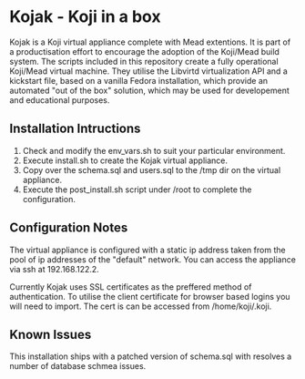 Kojak - Koji in a box
=====================

Kojak is a Koji virtual appliance complete with Mead extentions.  It is part of a productisation effort to encourage the
adoption of the Koji/Mead build system.  The scripts included in this repository create a fully operational Koji/Mead
virtual machine.  They utilise the Libvirtd virtualization API and a kickstart file, based on a vanilla 
Fedora installation, which provide an automated "out of the box" solution, which may be used for developement and 
educational purposes.

Installation Intructions
------------------------

1.  Check and modify the env_vars.sh to suit your particular environment.
2.  Execute install.sh to create the Kojak virtual appliance.
3.  Copy over the schema.sql and users.sql to the /tmp dir on the virtual appliance.
4.  Execute the post_install.sh script under /root to complete the configuration.

Configuration Notes
-------------------

The virtual appliance is configured with a static ip address taken from the pool of ip addresses of the "default" network.
You can access the appliance via ssh at 192.168.122.2.

Currently Kojak uses SSL certificates as the preffered method of authentication.  To utilise the client certificate for
browser based logins you will need to import.  The cert is can be accessed from /home/koji/.koji.

Known Issues
------------

This installation ships with a patched version of schema.sql with resolves a number of database schmea issues.
